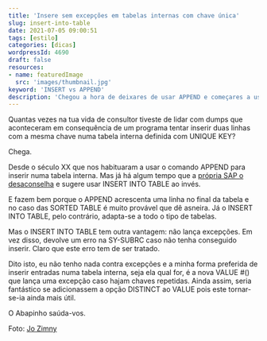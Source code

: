 ```yaml
---
title: 'Insere sem excepções em tabelas internas com chave única'
slug: insert-into-table
date: 2021-07-05 09:00:51
tags: [estilo]
categories: [dicas]
wordpressId: 4690
draft: false
resources:
- name: featuredImage
  src: 'images/thumbnail.jpg'
keyword: 'INSERT vs APPEND'
description: 'Chegou a hora de deixares de usar APPEND e começares a usar o INSERT INTO TABLE para adicionar entradas a tabelas internas.'
---
```

Quantas vezes na tua vida de consultor tiveste de lidar com dumps que aconteceram em consequência de um programa tentar inserir duas linhas com a mesma chave numa tabela interna definida com UNIQUE KEY?

Chega.

<!--more-->

Desde o século XX que nos habituaram a usar o comando APPEND para inserir numa tabela interna. Mas já há algum tempo que a [própria SAP o desaconselha][1] e sugere usar INSERT INTO TABLE ao invés.

E fazem bem porque o APPEND acrescenta uma linha no final da tabela e no caso das SORTED TABLE é muito provável que dê asneira. Já o INSERT INTO TABLE, pelo contrário, adapta-se a todo o tipo de tabelas.

Mas o INSERT INTO TABLE tem outra vantagem: não lança excepções. Em vez disso, devolve um erro na SY-SUBRC caso não tenha conseguido inserir. Claro que este erro tem de ser tratado.

Dito isto, eu não tenho nada contra excepções e a minha forma preferida de inserir entradas numa tabela interna, seja ela qual for, é a nova VALUE #() que lança uma excepção caso hajam chaves repetidas. Ainda assim, seria fantástico se adicionassem a opção DISTINCT ao VALUE pois este tornar-se-ia ainda mais útil.

O Abapinho saúda-vos.

Foto: [Jo Zimny][2]

   [1]: https://github.com/SAP/styleguides/blob/main/clean-abap/CleanABAP.md#prefer-insert-into-table-to-append-to
   [2]: https://visualhunt.co/a6/22e2dcd9
